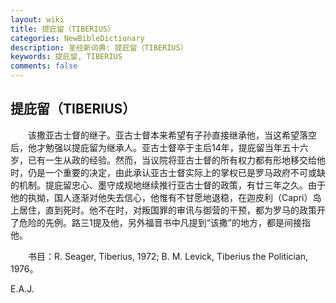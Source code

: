 ```yaml
---
layout: wiki
title: 提庇留（TIBERIUS）
categories: NewBibleDictionary
description: 圣经新词典: 提庇留（TIBERIUS）
keywords: 提庇留, TIBERIUS
comments: false
---
```


## 提庇留（TIBERIUS）

　　该撒亚古士督的继子。亚古士督本来希望有子孙直接继承他，当这希望落空后，他才勉强以提庇留为继承人。亚古士督卒于主后14年，提庇留当年五十六岁，已有一生从政的经验。然而，当议院将亚古士督的所有权力都有形地移交给他时，仍是一个重要的决定，由此承认亚古士督实际上的掌权已是罗马政府不可或缺的机制。提庇留忠心、墨守成规地继续推行亚古士督的政策，有廿三年之久。由于他的执拗，国人逐渐对他失去信心，他惟有不甘愿地退稳，在迦皮利（Capri）岛上居住，直到死时。他不在时，对叛国罪的审讯与御营的干预，都为罗马的政策开了危险的先例。路三1提及他，另外福音书中凡提到“该撒”的地方，都是间接指他。

　　书目：R. Seager, Tiberius, 1972; B. M. Levick, Tiberius the Politician, 1976。

E.A.J.








